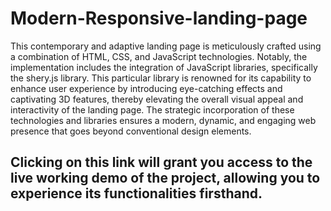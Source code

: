 # Modern-Responsive-landing-page
This contemporary and adaptive landing page is meticulously crafted using a combination of HTML, CSS, and JavaScript technologies. Notably, the implementation includes the integration of JavaScript libraries, specifically the shery.js library. This particular library is renowned for its capability to enhance user experience by introducing eye-catching effects and captivating 3D features, thereby elevating the overall visual appeal and interactivity of the landing page. The strategic incorporation of these technologies and libraries ensures a modern, dynamic, and engaging web presence that goes beyond conventional design elements.

## Clicking on this link will grant you access to the live working demo of the project, allowing you to experience its functionalities firsthand.
